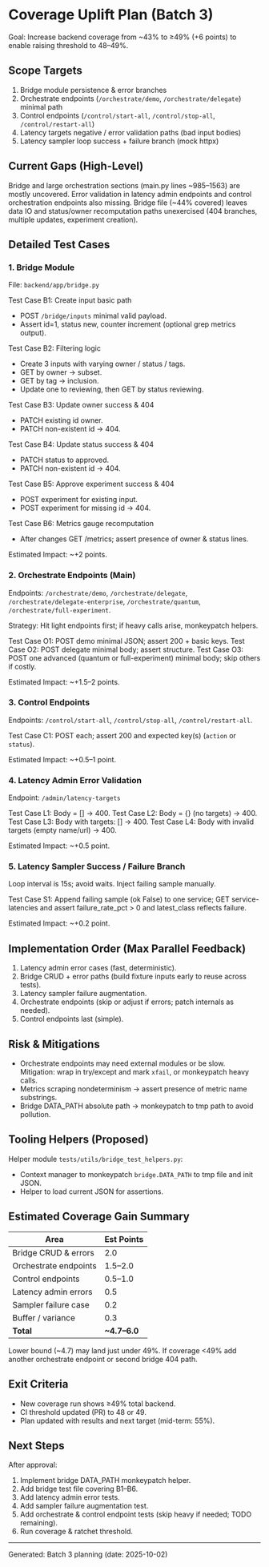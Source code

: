 # Coverage Uplift Plan (Batch 3)

Goal: Increase backend coverage from ~43% to ≥49% (+6 points) to enable raising threshold to 48–49%.

## Scope Targets

1. Bridge module persistence & error branches
2. Orchestrate endpoints (`/orchestrate/demo`, `/orchestrate/delegate`) minimal path
3. Control endpoints (`/control/start-all`, `/control/stop-all`, `/control/restart-all`)
4. Latency targets negative / error validation paths (bad input bodies)
5. Latency sampler loop success + failure branch (mock httpx)

## Current Gaps (High-Level)

Bridge and large orchestration sections (main.py lines ~985–1563) are mostly uncovered.
Error validation in latency admin endpoints and control orchestration endpoints also
missing. Bridge file (~44% covered) leaves data IO and status/owner recomputation
paths unexercised (404 branches, multiple updates, experiment creation).

## Detailed Test Cases

### 1. Bridge Module

File: `backend/app/bridge.py`

Test Case B1: Create input basic path

- POST `/bridge/inputs` minimal valid payload.
- Assert id=1, status new, counter increment (optional grep metrics output).

Test Case B2: Filtering logic

- Create 3 inputs with varying owner / status / tags.
- GET by owner → subset.
- GET by tag → inclusion.
- Update one to reviewing, then GET by status reviewing.

Test Case B3: Update owner success & 404

- PATCH existing id owner.
- PATCH non-existent id → 404.

Test Case B4: Update status success & 404

- PATCH status to approved.
- PATCH non-existent id → 404.

Test Case B5: Approve experiment success & 404

- POST experiment for existing input.
- POST experiment for missing id → 404.

Test Case B6: Metrics gauge recomputation

- After changes GET /metrics; assert presence of owner & status lines.

Estimated Impact: ~+2 points.

### 2. Orchestrate Endpoints (Main)

Endpoints: `/orchestrate/demo`, `/orchestrate/delegate`, `/orchestrate/delegate-enterprise`,
`/orchestrate/quantum`, `/orchestrate/full-experiment`.

Strategy: Hit light endpoints first; if heavy calls arise, monkeypatch helpers.

Test Case O1: POST demo minimal JSON; assert 200 + basic keys.
Test Case O2: POST delegate minimal body; assert structure.
Test Case O3: POST one advanced (quantum or full-experiment) minimal body; skip others if costly.

Estimated Impact: ~+1.5–2 points.

### 3. Control Endpoints

Endpoints: `/control/start-all`, `/control/stop-all`, `/control/restart-all`.

Test Case C1: POST each; assert 200 and expected key(s) (`action` or `status`).

Estimated Impact: ~+0.5–1 point.

### 4. Latency Admin Error Validation

Endpoint: `/admin/latency-targets`

Test Case L1: Body = [] → 400.
Test Case L2: Body = {} (no targets) → 400.
Test Case L3: Body with targets: [] → 400.
Test Case L4: Body with invalid targets (empty name/url) → 400.

Estimated Impact: ~+0.5 point.

### 5. Latency Sampler Success / Failure Branch

Loop interval is 15s; avoid waits. Inject failing sample manually.

Test Case S1: Append failing sample (ok False) to one service; GET service-latencies
and assert failure_rate_pct > 0 and latest_class reflects failure.

Estimated Impact: ~+0.2 point.

## Implementation Order (Max Parallel Feedback)

1. Latency admin error cases (fast, deterministic).
2. Bridge CRUD + error paths (build fixture inputs early to reuse across tests).
3. Latency sampler failure augmentation.
4. Orchestrate endpoints (skip or adjust if errors; patch internals as needed).
5. Control endpoints last (simple).

## Risk & Mitigations

- Orchestrate endpoints may need external modules or be slow. Mitigation: wrap
  in try/except and mark `xfail`, or monkeypatch heavy calls.
- Metrics scraping nondeterminism → assert presence of metric name substrings.
- Bridge DATA_PATH absolute path → monkeypatch to tmp path to avoid pollution.

## Tooling Helpers (Proposed)

Helper module `tests/utils/bridge_test_helpers.py`:

- Context manager to monkeypatch `bridge.DATA_PATH` to tmp file and init JSON.
- Helper to load current JSON for assertions.

## Estimated Coverage Gain Summary

| Area | Est Points |
|------|------------|
| Bridge CRUD & errors | 2.0 |
| Orchestrate endpoints | 1.5–2.0 |
| Control endpoints | 0.5–1.0 |
| Latency admin errors | 0.5 |
| Sampler failure case | 0.2 |
| Buffer / variance | 0.3 |
| **Total** | **~4.7–6.0** |

Lower bound (~4.7) may land just under 49%. If coverage <49% add another
orchestrate endpoint or second bridge 404 path.

## Exit Criteria

- New coverage run shows ≥49% total backend.
- CI threshold updated (PR) to 48 or 49.
- Plan updated with results and next target (mid-term: 55%).

## Next Steps

After approval:

1. Implement bridge DATA_PATH monkeypatch helper.
2. Add bridge test file covering B1–B6.
3. Add latency admin error tests.
4. Add sampler failure augmentation test.
5. Add orchestrate & control endpoint tests (skip heavy if needed; TODO remaining).
6. Run coverage & ratchet threshold.

---
Generated: Batch 3 planning (date: 2025-10-02)
